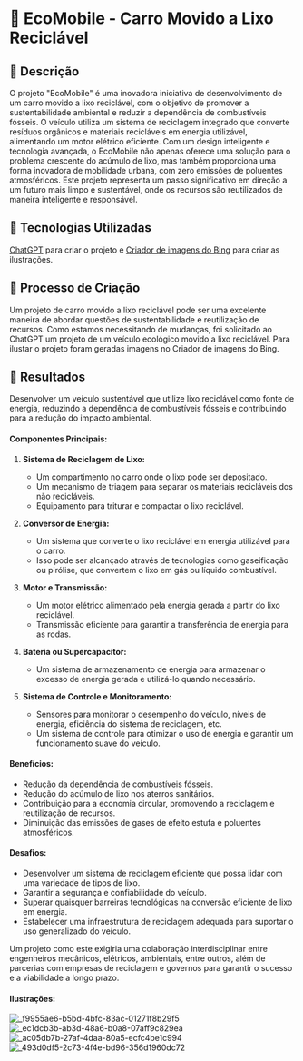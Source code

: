 # 🚙 EcoMobile - Carro Movido a Lixo Reciclável

## 📒 Descrição
O projeto "EcoMobile" é uma inovadora iniciativa de desenvolvimento de um carro movido a lixo reciclável, com o objetivo de promover a sustentabilidade ambiental e reduzir a dependência de combustíveis fósseis. O veículo utiliza um sistema de reciclagem integrado que converte resíduos orgânicos e materiais recicláveis em energia utilizável, alimentando um motor elétrico eficiente. Com um design inteligente e tecnologia avançada, o EcoMobile não apenas oferece uma solução para o problema crescente do acúmulo de lixo, mas também proporciona uma forma inovadora de mobilidade urbana, com zero emissões de poluentes atmosféricos. Este projeto representa um passo significativo em direção a um futuro mais limpo e sustentável, onde os recursos são reutilizados de maneira inteligente e responsável.

## 🤖 Tecnologias Utilizadas
[ChatGPT](https://chatgpt.com) para criar o projeto e [Criador de imagens do Bing](https://www.bing.com/images/create) para criar as ilustrações.

## 🧐 Processo de Criação
Um projeto de carro movido a lixo reciclável pode ser uma excelente maneira de abordar questões de sustentabilidade e reutilização de recursos. Como estamos necessitando de mudanças, foi solicitado ao ChatGPT um projeto de um veículo ecológico movido a lixo reciclável. Para ilustar o projeto foram geradas imagens no Criador de imagens do Bing.

## 🚀 Resultados
Desenvolver um veículo sustentável que utilize lixo reciclável como fonte de energia, reduzindo a dependência de combustíveis fósseis e contribuindo para a redução do impacto ambiental.

#### Componentes Principais:
1. **Sistema de Reciclagem de Lixo:**
   - Um compartimento no carro onde o lixo pode ser depositado.
   - Um mecanismo de triagem para separar os materiais recicláveis dos não recicláveis.
   - Equipamento para triturar e compactar o lixo reciclável.

2. **Conversor de Energia:**
   - Um sistema que converte o lixo reciclável em energia utilizável para o carro.
   - Isso pode ser alcançado através de tecnologias como gaseificação ou pirólise, que convertem o lixo em gás ou líquido combustível.

3. **Motor e Transmissão:**
   - Um motor elétrico alimentado pela energia gerada a partir do lixo reciclável.
   - Transmissão eficiente para garantir a transferência de energia para as rodas.

4. **Bateria ou Supercapacitor:**
   - Um sistema de armazenamento de energia para armazenar o excesso de energia gerada e utilizá-lo quando necessário.

5. **Sistema de Controle e Monitoramento:**
   - Sensores para monitorar o desempenho do veículo, níveis de energia, eficiência do sistema de reciclagem, etc.
   - Um sistema de controle para otimizar o uso de energia e garantir um funcionamento suave do veículo.

#### Benefícios:
- Redução da dependência de combustíveis fósseis.
- Redução do acúmulo de lixo nos aterros sanitários.
- Contribuição para a economia circular, promovendo a reciclagem e reutilização de recursos.
- Diminuição das emissões de gases de efeito estufa e poluentes atmosféricos.

#### Desafios:
- Desenvolver um sistema de reciclagem eficiente que possa lidar com uma variedade de tipos de lixo.
- Garantir a segurança e confiabilidade do veículo.
- Superar quaisquer barreiras tecnológicas na conversão eficiente de lixo em energia.
- Estabelecer uma infraestrutura de reciclagem adequada para suportar o uso generalizado do veículo.

Um projeto como este exigiria uma colaboração interdisciplinar entre engenheiros mecânicos, elétricos, ambientais, entre outros, além de parcerias com empresas de reciclagem e governos para garantir o sucesso e a viabilidade a longo prazo.

#### Ilustrações:

![_f9955ae6-b5bd-4bfc-83ac-01271f8b29f5](https://github.com/brunoleoabreu/lab-natty-or-not/assets/113058077/34dbf3c8-df82-409a-be29-7f15910c545e)
![_ec1dcb3b-ab3d-48a6-b0a8-07aff9c829ea](https://github.com/brunoleoabreu/lab-natty-or-not/assets/113058077/6e67a9b8-f7e9-4b0f-88e5-4d4fbab3f139)
![_ac05db7b-27af-4daa-80a5-ecfc4be1c994](https://github.com/brunoleoabreu/lab-natty-or-not/assets/113058077/79fb4358-297f-4260-8e71-65588d8e9837)
![_493d0df5-2c73-4f4e-bd96-356d1960dc72](https://github.com/brunoleoabreu/lab-natty-or-not/assets/113058077/55a91f53-f668-4649-a2d7-99b8f1c039ec)
